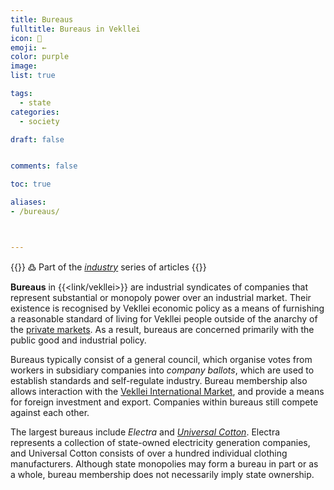 ```yaml
---
title: Bureaus
fulltitle: Bureaus in Vekllei
icon: 🏢
emoji: ←
color: purple
image:
list: true

tags:
  - state
categories:
  - society

draft: false


comments: false

toc: true

aliases:
- /bureaus/



---
```

{{<note>}}
߷ Part of the *[industry](/industry/)* series of articles
{{</note>}}

**Bureaus** in {{<link/vekllei>}} are industrial syndicates of companies that represent substantial or monopoly power over an industrial market. Their existence is recognised by Vekllei economic policy as a means of furnishing a reasonable standard of living for Vekllei people outside of the anarchy of the [private markets](/factbook/society/state/finance/#domestic-markets). As a result, bureaus are concerned primarily with the public good and industrial policy.

Bureaus typically consist of a general council, which organise votes from workers in subsidiary companies into *company ballots*, which are used to establish standards and self-regulate industry. Bureau membership also allows interaction with the [Vekllei International Market](/factbook/society/state/finance/#international-markets), and provide a means for foreign investment and export. Companies within bureaus still compete against each other.

The largest bureaus include *Electra* and [*Universal Cotton*](/universal-cotton/). Electra represents a collection of state-owned electricity generation companies, and Universal Cotton consists of over a hundred individual clothing manufacturers. Although state monopolies may form a bureau in part or as a whole, bureau membership does not necessarily imply state ownership.

